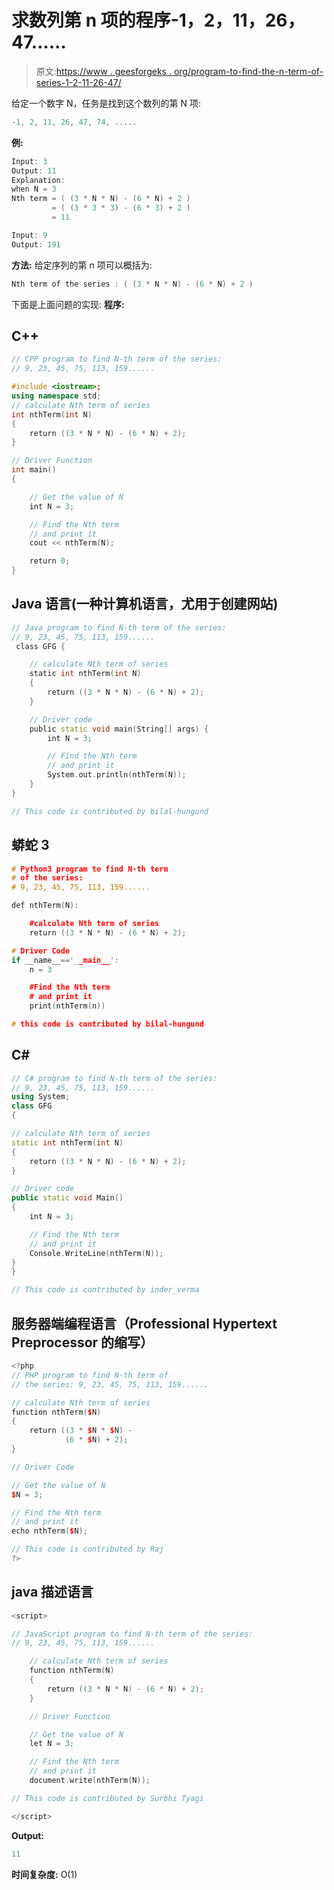 # 求数列第 n 项的程序-1，2，11，26，47……

> 原文:[https://www . geesforgeks . org/program-to-find-the-n-term-of-series-1-2-11-26-47/](https://www.geeksforgeeks.org/program-to-find-the-nth-term-of-series-1-2-11-26-47/)

给定一个数字 N，任务是找到这个数列的第 N 项:

```cpp
-1, 2, 11, 26, 47, 74, .....
```

**例:**

```cpp
Input: 3
Output: 11
Explanation:
when N = 3
Nth term = ( (3 * N * N) - (6 * N) + 2 )
         = ( (3 * 3 * 3) - (6 * 3) + 2 )
         = 11

Input: 9
Output: 191
```

**方法:**
给定序列的第 n 项可以概括为:

```cpp
Nth term of the series : ( (3 * N * N) - (6 * N) + 2 )
```

下面是上面问题的实现:
**程序:**

## C++

```cpp
// CPP program to find N-th term of the series:       
// 9, 23, 45, 75, 113, 159......         

#include <iostream>;
using namespace std;   
// calculate Nth term of series   
int nthTerm(int N)   
{   
    return ((3 * N * N) - (6 * N) + 2);   
}   

// Driver Function   
int main()   
{   

    // Get the value of N   
    int N = 3;   

    // Find the Nth term   
    // and print it   
    cout << nthTerm(N);   

    return 0;   
}
```

## Java 语言(一种计算机语言，尤用于创建网站)

```cpp
// Java program to find N-th term of the series:
// 9, 23, 45, 75, 113, 159......
 class GFG {

    // calculate Nth term of series
    static int nthTerm(int N)
    {
        return ((3 * N * N) - (6 * N) + 2);
    }

    // Driver code
    public static void main(String[] args) {
        int N = 3;

        // Find the Nth term
        // and print it
        System.out.println(nthTerm(N));
    }
}

// This code is contributed by bilal-hungund
```

## 蟒蛇 3

```cpp
# Python3 program to find N-th term
# of the series:
# 9, 23, 45, 75, 113, 159......

def nthTerm(N):

    #calculate Nth term of series
    return ((3 * N * N) - (6 * N) + 2);

# Driver Code
if __name__=='__main__':
    n = 3

    #Find the Nth term
    # and print it
    print(nthTerm(n))

# this code is contributed by bilal-hungund
```

## C#

```cpp
// C# program to find N-th term of the series:
// 9, 23, 45, 75, 113, 159......
using System;
class GFG
{

// calculate Nth term of series
static int nthTerm(int N)
{
    return ((3 * N * N) - (6 * N) + 2);
}

// Driver code
public static void Main()
{
    int N = 3;

    // Find the Nth term
    // and print it
    Console.WriteLine(nthTerm(N));
}
}

// This code is contributed by inder_verma
```

## 服务器端编程语言（Professional Hypertext Preprocessor 的缩写）

```cpp
<?php
// PHP program to find N-th term of
// the series: 9, 23, 45, 75, 113, 159......

// calculate Nth term of series
function nthTerm($N)
{
    return ((3 * $N * $N) -
            (6 * $N) + 2);
}

// Driver Code

// Get the value of N
$N = 3;

// Find the Nth term
// and print it
echo nthTerm($N);

// This code is contributed by Raj
?>
```

## java 描述语言

```cpp
<script>

// JavaScript program to find N-th term of the series:
// 9, 23, 45, 75, 113, 159......

    // calculate Nth term of series
    function nthTerm(N)
    {
        return ((3 * N * N) - (6 * N) + 2);
    }

    // Driver Function

    // Get the value of N
    let N = 3;

    // Find the Nth term
    // and print it
    document.write(nthTerm(N)); 

// This code is contributed by Surbhi Tyagi

</script>
```

**Output:** 

```cpp
11
```

**时间复杂度:** O(1)